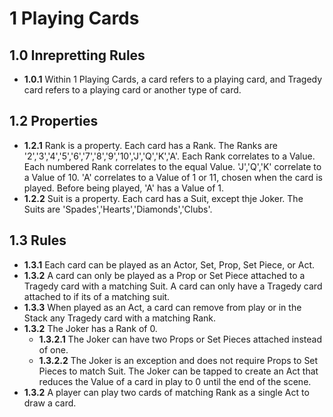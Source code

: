 # 1 Playing Cards

## 1.0 Inrepretting Rules
* **1.0.1** Within 1 Playing Cards, a card refers to a playing card, and Tragedy card refers to a playing card or another type of card. 

## 1.2 Properties
* **1.2.1** Rank is a property.  Each card has a Rank.  The Ranks are '2','3','4','5','6','7','8','9','10','J','Q','K','A'.  Each Rank correlates to a Value.  Each numbered Rank correlates to the equal Value.  'J','Q','K' correlate to a Value of 10.  'A' correlates to a Value of 1 or 11, chosen when the card is played.  Before being played, 'A' has a Value of 1.
* **1.2.2** Suit is a property.  Each card has a Suit, except thje Joker.  The Suits are 'Spades','Hearts','Diamonds','Clubs'.

## 1.3 Rules
* **1.3.1** Each card can be played as an Actor, Set, Prop, Set Piece, or Act.
* **1.3.2** A card can only be played as a Prop or Set Piece attached to a Tragedy card with a matching Suit.  A card can only have a Tragedy card attached to if its of a matching suit.
* **1.3.3** When played as an Act, a card can remove from play or in the Stack any Tragedy card with a matching Rank.
* **1.3.2** The Joker has a Rank of 0.  
    * **1.3.2.1** The Joker can have two Props or Set Pieces attached instead of one.  
    * **1.3.2.2** The Joker is an exception and does not require Props to Set Pieces to match Suit.
    The Joker can be tapped to create an Act that reduces the Value of a card in play to 0 until the end of the scene.
* **1.3.2** A player can play two cards of matching Rank as a single Act to draw a card.